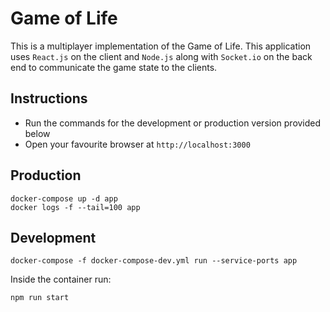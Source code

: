 # Game of Life
This is a multiplayer implementation of the Game of Life. This application uses ```React.js``` on the client and ```Node.js``` along with ```Socket.io``` on the back end to communicate the game state to the clients.

## Instructions
  - Run the commands for the development or production version provided below
  - Open your favourite browser at ```http://localhost:3000```

## Production
```
docker-compose up -d app
docker logs -f --tail=100 app
```

## Development
```
docker-compose -f docker-compose-dev.yml run --service-ports app
```
Inside the container run:
```
npm run start
```
